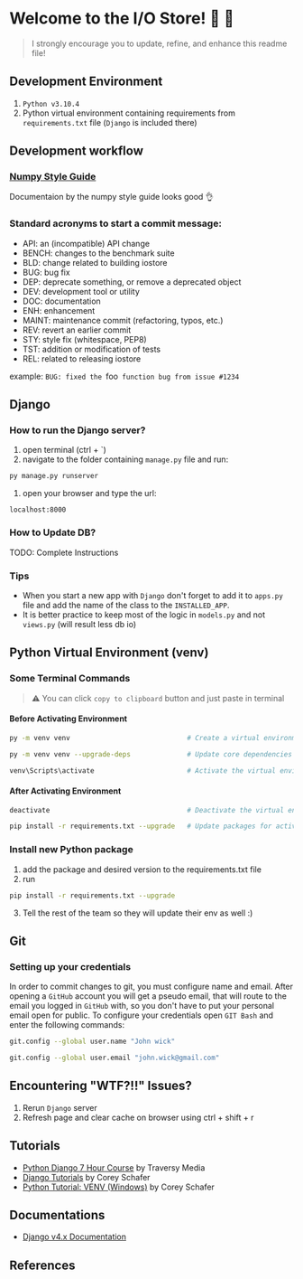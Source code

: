 # Welcome to the I/O Store! :convenience_store: :100:
> I strongly encourage you to update, refine, and enhance this readme file!
## Development Environment
1. `Python v3.10.4`
1. Python virtual environment containing requirements from `requirements.txt` file (`Django` is included there)

## Development workflow

### [Numpy Style Guide](https://numpydoc.readthedocs.io/en/latest/format.html)
Documentaion by the numpy style guide looks good 👌
### Standard acronyms to start a commit message:
* API: an (incompatible) API change
* BENCH: changes to the benchmark suite
* BLD: change related to building iostore
* BUG: bug fix
* DEP: deprecate something, or remove a deprecated object
* DEV: development tool or utility
* DOC: documentation
* ENH: enhancement
* MAINT: maintenance commit (refactoring, typos, etc.)
* REV: revert an earlier commit
* STY: style fix (whitespace, PEP8)
* TST: addition or modification of tests
* REL: related to releasing iostore

example: `BUG: fixed the `foo` function bug from issue #1234`

## Django
### How to run the Django server?
1. open terminal (ctrl + `)
1. navigate to the folder containing `manage.py` file and run: 
```bash
py manage.py runserver
```
1. open your browser and type the url: 
```browser
localhost:8000
```

### How to Update DB?
TODO: Complete Instructions

### Tips

* When you start a new app with `Django` don't forget to add it to `apps.py` file and add the name of the class to the `INSTALLED_APP`.
* It is better practice to keep most of the logic in `models.py` and not `views.py` (will result less db io)

## Python Virtual Environment (venv)

### Some Terminal Commands
> :warning: You can click `copy to clipboard` button and just paste in terminal

#### Before Activating Environment

```bash
py -m venv venv                             # Create a virtual environment
```
```bash
py -m venv venv --upgrade-deps              # Update core dependencies
```
```bash
venv\Scripts\activate                       # Activate the virtual environment
```

#### After Activating Environment
```bash
deactivate                                  # Deactivate the virtual environment
```
```bash
pip install -r requirements.txt --upgrade   # Update packages for activated env
```

### Install new Python package

1. add the package and desired version to the requirements.txt file
2. run
```bash
pip install -r requirements.txt --upgrade
```
3. Tell the rest of the team so they will update their env as well :)

## Git

### Setting up your credentials
In order to commit changes to git, you must configure name and email.
After opening a `GitHub` account you will get a pseudo email, that will route to the email you logged in `GitHub` with, so you don't have to put your personal email open for public.
To configure your credentials open `GIT Bash` and enter the following commands:
```bash
git.config --global user.name "John wick"
```
```bash
git.config --global user.email "john.wick@gmail.com"
```

## Encountering "WTF?!!" Issues?
1. Rerun `Django` server
1. Refresh page and clear cache on browser using ctrl + shift + r

## Tutorials
* [Python Django 7 Hour Course](https://youtu.be/PtQiiknWUcI) by Traversy Media
* [Django Tutorials](https://youtube.com/playlist?list=PL-osiE80TeTtoQCKZ03TU5fNfx2UY6U4p) by Corey Schafer
* [Python Tutorial: VENV (Windows)](https://youtu.be/APOPm01BVrk) by Corey Schafer

## Documentations
* [Django v4.x Documentation](https://docs.djangoproject.com/en/4.0/)

## References

